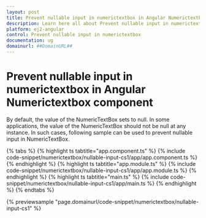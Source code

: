 ```yaml
---
layout: post
title: Prevent nullable input in numerictextbox in Angular Numerictextbox component | Syncfusion
description: Learn here all about Prevent nullable input in numerictextbox in Syncfusion Angular Numerictextbox component of Syncfusion Essential JS 2 and more.
platform: ej2-angular
control: Prevent nullable input in numerictextbox 
documentation: ug
domainurl: ##DomainURL##
---
```


# Prevent nullable input in numerictextbox in Angular Numerictextbox component

By default, the value of the NumericTextBox sets to null. In some applications, the value of the NumericTextBox should not be null at any instance. In such cases, following sample can be used to prevent nullable input in NumericTextBox.

{% tabs %}
{% highlight ts tabtitle="app.component.ts" %}
{% include code-snippet/numerictextbox/nullable-input-cs1/app/app.component.ts %}
{% endhighlight %}
{% highlight ts tabtitle="app.module.ts" %}
{% include code-snippet/numerictextbox/nullable-input-cs1/app/app.module.ts %}
{% endhighlight %}
{% highlight ts tabtitle="main.ts" %}
{% include code-snippet/numerictextbox/nullable-input-cs1/app/main.ts %}
{% endhighlight %}
{% endtabs %}
  
{% previewsample "page.domainurl/code-snippet/numerictextbox/nullable-input-cs1" %}
